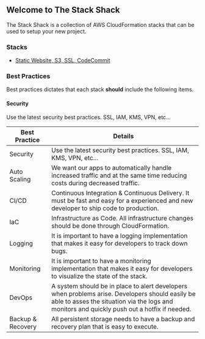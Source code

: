 ## Welcome to The Stack Shack

The Stack Shack is a collection of AWS CloudFormation stacks that can be used to setup your new project.

### Stacks
* [Static Website, S3, SSL, CodeCommit](https://github.com/thestackshack/stacks/tree/master/static-website-s3-codecommit)

### Best Practices
Best practices dictates that each stack **should** include the following items.  

#### Security
Use the latest security best practices.  SSL, IAM, KMS, VPN, etc...

|Best Practice|Details|
|-|-|
|Security|Use the latest security best practices.  SSL, IAM, KMS, VPN, etc...|
|Auto Scaling|We want our apps to automatically handle increased traffic and at the same time reducing costs during decreased traffic.|
|CI/CD|Continuous Integration & Continuous Delivery.  It must be fast and easy for a experienced and new developer to ship code to production.|
|IaC|Infrastructure as Code.  All infrastructure changes should be done through CloudFormation.|
|Logging|It is important to have a logging implementation that makes it easy for developers to track down bugs.|
|Monitoring|It is important to have a monitoring implementation that makes it easy for developers to visualize the state of the stack.|
|DevOps|A system should be in place to alert developers when problems arise.  Developers should easily be able to asses the situation via the logs and monitors and quickly push out a hotfix if needed.|
|Backup & Recovery|All persistent storage needs to have a backup and recovery plan that is easy to execute.|
